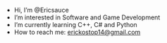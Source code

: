 - Hi, I’m @Ericsauce
- I’m interested in Software and Game Development
- I’m currently learning C++, C# and Python
- How to reach me: erickostop14@gmail.com

<!---
Ericsauce/Ericsauce is a ✨ special ✨ repository because its `README.md` (this file) appears on your GitHub profile.
You can click the Preview link to take a look at your changes.
--->
